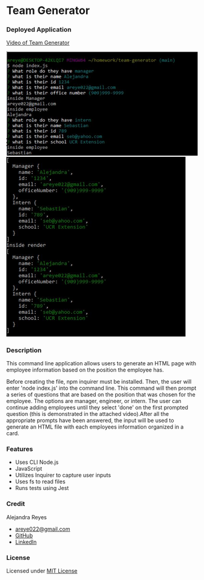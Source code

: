 # Team Generator

### Deployed Application 

[Video of Team Generator](https://drive.google.com/file/d/1yfzPRsE-vCWXTj0nZ1PuhxUAZOzFecfN/view)

![Screenshot of generator](./assets/image1.JPG)
![Screenshot of generator](./assets/image2.JPG)


### Description 
This command line application allows users to generate an HTML page with employee information based on the position the employee has.

Before creating the file, npm inquirer must be installed. Then, the user will enter 'node index.js' into the command line. This command will then prompt a series of questions that are based on the position that was chosen for the employee. The options are manager, engineer, or intern. The user can continue adding employees until they select 'done' on the first prompted question (this is demonstrated in the attached video).After all the appropriate prompts have been answered, the input will be used to generate an HTML file with each employees information organized in a card. 

### Features
* Uses CLI Node.js 
* JavaScript   
* Utilizes Inquirer to capture user inputs 
* Uses fs to read files
* Runs tests using Jest

### Credit
Alejandra Reyes
* areye022@gmail.com
* [GitHub](https://github.com/areye022)
* [LinkedIn](https://www.linkedin.com/in/alejandrareyes022/)

### License
Licensed under [MIT License](./LICENSE)
